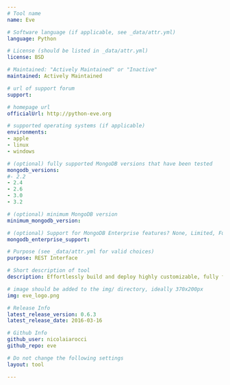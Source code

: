 ```yaml
---
# Tool name
name: Eve

# Software language (if applicable, see _data/attr.yml)
language: Python

# License (should be listed in _data/attr.yml)
license: BSD

# Maintained: "Actively Maintained" or "Inactive"
maintained: Actively Maintained

# url of support forum
support: 

# homepage url
officialUrl: http://python-eve.org

# supported operating systems (if applicable)
environments:
- apple
- linux
- windows

# (optional) fully supported MongoDB versions that have been tested
mongodb_versions:
#- 2.2
- 2.4
- 2.6
- 3.0
- 3.2

# (optional) minimum MongoDB version
minimum_mongodb_version:

# (optional) Support for MongoDB Enterprise features? None, Limited, Full
mongodb_enterprise_support: 

# Purpose (see _data/attr.yml for valid choices)
purpose: REST Interface

# Short description of tool
description: Effortlessly build and deploy highly customizable, fully featured RESTful Web Services.

# image should be added to the img/ directory, ideally 370x200px
img: eve_logo.png

# Release Info
latest_release_version: 0.6.3
latest_release_date: 2016-03-16

# Github Info
github_user: nicolaiarocci
github_repo: eve

# Do not change the following settings
layout: tool

---
```

